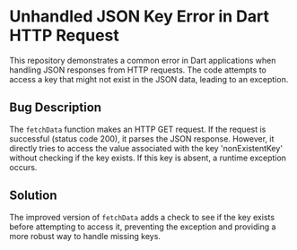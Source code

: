 # Unhandled JSON Key Error in Dart HTTP Request

This repository demonstrates a common error in Dart applications when handling JSON responses from HTTP requests. The code attempts to access a key that might not exist in the JSON data, leading to an exception.

## Bug Description

The `fetchData` function makes an HTTP GET request. If the request is successful (status code 200), it parses the JSON response. However, it directly tries to access the value associated with the key 'nonExistentKey' without checking if the key exists. If this key is absent, a runtime exception occurs.

## Solution

The improved version of `fetchData` adds a check to see if the key exists before attempting to access it, preventing the exception and providing a more robust way to handle missing keys.